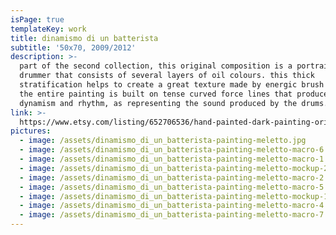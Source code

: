 ```yaml
---
isPage: true
templateKey: work
title: dinamismo di un batterista
subtitle: '50x70, 2009/2012'
description: >-
  part of the second collection, this original composition is a portrait of a
  drummer that consists of several layers of oil colours. this thick
  stratification helps to create a great texture made by energic brush strokes.
  the entire painting is built on tense curved force lines that produce great
  dynamism and rhythm, as representing the sound produced by the drums.
link: >-
  https://www.etsy.com/listing/652706536/hand-painted-dark-painting-original?ref=shop_home_active_12&frs=1
pictures:
  - image: /assets/dinamismo_di_un_batterista-painting-meletto.jpg
  - image: /assets/dinamismo_di_un_batterista-painting-meletto-macro-6.jpg
  - image: /assets/dinamismo_di_un_batterista-painting-meletto-macro-1.jpg
  - image: /assets/dinamismo_di_un_batterista-painting-meletto-mockup-2.jpg
  - image: /assets/dinamismo_di_un_batterista-painting-meletto-macro-2.jpg
  - image: /assets/dinamismo_di_un_batterista-painting-meletto-macro-5.jpg
  - image: /assets/dinamismo_di_un_batterista-painting-meletto-mockup-1bw.jpg
  - image: /assets/dinamismo_di_un_batterista-painting-meletto-macro-4.jpg
  - image: /assets/dinamismo_di_un_batterista-painting-meletto-macro-7.jpg
---
```


